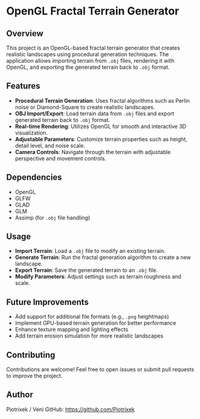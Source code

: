 # OpenGL Fractal Terrain Generator

## Overview
This project is an OpenGL-based fractal terrain generator that creates realistic landscapes using procedural generation techniques. The application allows importing terrain from `.obj` files, rendering it with OpenGL, and exporting the generated terrain back to `.obj` format.

## Features
- **Procedural Terrain Generation**: Uses fractal algorithms such as Perlin noise or Diamond-Square to create realistic landscapes.
- **OBJ Import/Export**: Load terrain data from `.obj` files and export generated terrain back to `.obj` format.
- **Real-time Rendering**: Utilizes OpenGL for smooth and interactive 3D visualization.
- **Adjustable Parameters**: Customize terrain properties such as height, detail level, and noise scale.
- **Camera Controls**: Navigate through the terrain with adjustable perspective and movement controls.

## Dependencies
- OpenGL
- GLFW
- GLAD
- GLM
- Assimp (for `.obj` file handling)

## Usage
- **Import Terrain**: Load a `.obj` file to modify an existing terrain.
- **Generate Terrain**: Run the fractal generation algorithm to create a new landscape.
- **Export Terrain**: Save the generated terrain to an `.obj` file.
- **Modify Parameters**: Adjust settings such as terrain roughness and scale.

## Future Improvements
- Add support for additional file formats (e.g., `.png` heightmaps)
- Implement GPU-based terrain generation for better performance
- Enhance texture mapping and lighting effects
- Add terrain erosion simulation for more realistic landscapes

## Contributing
Contributions are welcome! Feel free to open issues or submit pull requests to improve the project.

## Author
Piotrixek / Veni 
GitHub: https://github.com/Piotrixek

